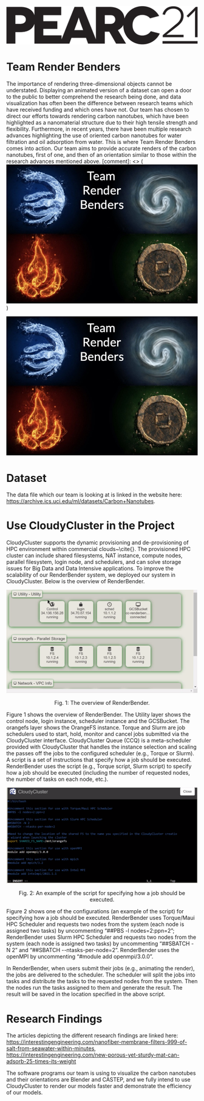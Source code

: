 ![PEARC21.](/cropped-PEARC21_Logo-1.png "Conference Logo - PEARC21.")
# Team Render Benders
The importance of rendering three-dimensional objects cannot be understated. Displaying an animated version of a dataset can open a door to the public to better comprehend the research being done, and data visualization has often been the difference between research teams which have received funding and which ones have not. Our team has chosen to direct our efforts towards rendering carbon nanotubes, which have been highlighted as a nanomaterial structure due to their high tensile strength and flexibility. Furthermore, in recent years, there have been multiple research advances highlighting the use of oriented carbon nanotubes for water filtration and oil adsorption from water. This is where Team Render Benders comes into action. Our team aims to provide accurate renders of the carbon nanotubes, first of one, and then of an orientation similar to those within the research advances mentioned above.
[comment]: <> (![Render Benders Team Background.](/Team_Background.jpg "Hackathon Team Background - PEARC21."))
<p align="center">
  <img src="https://github.com/rollercoaster111/renderbenders/blob/main/Team_Background.jpg">
</p>


# Dataset
The data file which our team is looking at is linked in the website here: https://archive.ics.uci.edu/ml/datasets/Carbon+Nanotubes.

# Use CloudyCluster in the Project
CloudyCluster supports the dynamic provisioning and de-provisioning of HPC environment within commercial clouds~\cite{}. The provisioned HPC cluster can include shared filesystems, NAT instance, compute nodes, parallel filesystem, login node, and schedulers, and can solve storage issues for Big Data and Data Intensive applications. To improve the scalability of our RenderBender system, we deployed our system in CloudyCluster. Below is the overview of RenderBender. 

<p align="center">
  <img src="https://github.com/rollercoaster111/renderbenders/blob/main/RenderBenderOverview.jpg">
</p>

<p align="center">
  Fig. 1: The overview of RenderBender.
</p>

Figure 1 shows the overview of RenderBender. The Utility layer shows the control node, login instance, scheduler instance and the GCSBucket. The orangefs layer shows the OrangeFS instance. Torque and Slurm are job schedulers used to start, hold, monitor and cancel jobs submitted via the CloudyCluster interface. CloudyCluster Queue (CCQ) is a meta-scheduler provided with CloudyCluster that handles the instance selection and scaling the passes off the jobs to the configured scheduler (e.g., Torque or Slurm). A script is a set of instructions that specify how a job should be executed. RenderBender uses the script (e.g., Torque script, Slurm script) to specify how a job should be executed (including the number of requested nodes, the number of tasks on each node, etc.). 

<p align="center">
  <img src="https://github.com/rollercoaster111/renderbenders/blob/main/Script4RunJobs.jpg">
</p>

<p align="center">
  Fig. 2: An example of the script for specifying how a job should be executed.
</p>

Figure 2 shows one of the configurations (an example of the script) for specifying how a job should be executed. RenderBender uses Torque/Maui HPC Scheduler and requests two nodes from the system (each node is assigned two tasks) by uncommenting “##PBS -l nodes=2:ppn=2”; RenderBender uses Slurm  HPC Scheduler and requests two nodes from the system (each node is assigned two tasks) by uncommenting “##SBATCH -N 2” and “##SBATCH --ntasks-per-node=2”. RenderBender uses the openMPI by uncommenting “#module add openmpi/3.0.0”.

In RenderBender, when users submit their jobs (e.g., animating the render), the jobs are delivered to the scheduler. The scheduler will split the jobs into tasks and distribute the tasks to the requested nodes from the system. Then the nodes run the tasks assigned to them and generate the result. The result will be saved in the location specified in the above script.

# Research Findings
The articles depicting the different research findings are linked here: https://interestingengineering.com/nanofiber-membrane-filters-999-of-salt-from-seawater-within-minutes, https://interestingengineering.com/new-porous-yet-sturdy-mat-can-adsorb-25-times-its-weight


The software programs our team is using to visualize the carbon nanotubes and their orientations are Blender and CASTEP, and we fully intend to use CloudyCluster to render our models faster and demonstrate the efficiency of our models. 
